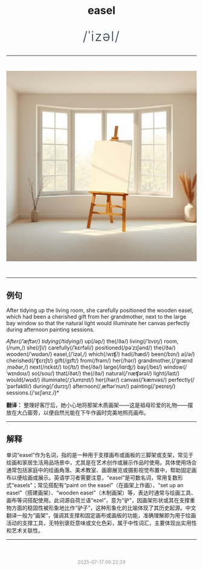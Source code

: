 <div align="center">

# easel

<div style="margin: 30px 0;">
<h1 style="font-size: 2.5em; font-weight: 300; letter-spacing: 2px; margin: 0; color: #2c3e50;">
/ˈizəl/
</h1>
</div>

</div>

---

<div align="center" style="margin: 40px 0;">

![easel](images/easel.png)

</div>

---

## 例句

After tidying up the living room, she carefully positioned the wooden easel, which had been a cherished gift from her grandmother, next to the large bay window so that the natural light would illuminate her canvas perfectly during afternoon painting sessions.

*After(/ˈæftər/) tidying(/tidying*/) up(/əp/) the(/ðə/) living(/ˈlɪvɪŋ/) room,(/rum,/) she(/ʃi/) carefully(/ˈkɛrfəli/) positioned(/pəˈzɪʃənd/) the(/ðə/) wooden(/ˈwʊdən/) easel,(/ˈizəl,/) which(/wɪʧ/) had(/hæd/) been(/bɪn/) a(/ə/) cherished(/ˈʧɛrɪʃt/) gift(/gɪft/) from(/frəm/) her(/hər/) grandmother,(/ˈgrændˌməðər,/) next(/nɛkst/) to(/tɪ/) the(/ðə/) large(/lɑrʤ/) bay(/beɪ/) window(/ˈwɪndoʊ/) so(/soʊ/) that(/ðət/) the(/ðə/) natural(/ˈnæʧərəl/) light(/laɪt/) would(/wʊd/) illuminate(/ˌɪˈlumɪnɪt/) her(/hər/) canvas(/ˈkænvəs/) perfectly(/ˈpərfəktli/) during(/ˈdʊrɪŋ/) afternoon(/ˌæftərˈnun/) painting(/ˈpeɪnɪŋ/) sessions.(/ˈsɛʃənz./)*

**翻译：** 整理好客厅后，她小心地将那架木质画架——这是祖母珍爱的礼物——摆放在大凸窗旁，以便自然光能在下午作画时完美地照亮画布。

---

## 解释

单词“easel”作为名词，指的是一种用于支撑画布或画板的三脚架或支架，常见于绘画和家居生活用品场景中，尤其是在艺术创作或展示作品时使用。具体使用场合通常包括家庭中的绘画角落、美术教室、画廊展览或摄影视觉布置中，帮助固定画布以便绘画或展示。英语学习者需要注意，“easel”是可数名词，常用复数形式“easels”；常见搭配有“paint on the easel”（在画架上作画）、“set up an easel”（搭建画架）、“wooden easel”（木制画架）等，表达时通常与绘画工具、画布等词搭配使用。此词源自荷兰语“ezel”，意为“驴”，因画架形状或其在支撑重物方面的稳固性被形象地比作“驴子”，这种形象化的比喻体现了其历史起源。中文翻译一般为“画架”，强调其支撑和固定画布或画板的功能，准确理解即为用于绘画活动的支撑工具，无特别褒贬意味或文化色彩，属于中性词汇，主要体现出实用性和艺术关联性。


---

<div align="center" style="margin-top: 50px;">
<small style="color: #999; font-size: 0.9em;">2025-07-17 06:22:39</small>
</div>
